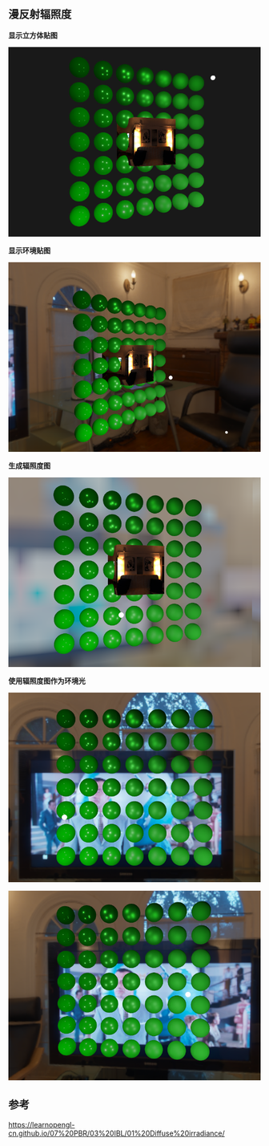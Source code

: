 ## 漫反射辐照度

**显示立方体贴图**

![image-20211221165820995](images/image-20211221165820995.png)

**显示环境贴图**

![image-20211221170036702](images/image-20211221170036702.png)

**生成辐照度图**

![image-20211221180737784](images/image-20211221180737784.png)

**使用辐照度图作为环境光**

![image-20211222111410555](images/image-20211222111410555.png)

![image-20211222111505580](images/image-20211222111505580.png)

## 参考

https://learnopengl-cn.github.io/07%20PBR/03%20IBL/01%20Diffuse%20irradiance/

